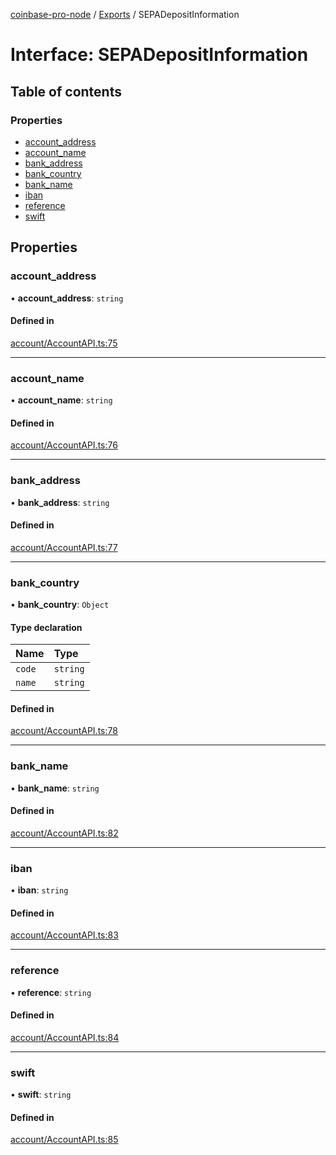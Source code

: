 [coinbase-pro-node](../README.md) / [Exports](../modules.md) / SEPADepositInformation

# Interface: SEPADepositInformation

## Table of contents

### Properties

- [account_address](sepadepositinformation.md#account_address)
- [account_name](sepadepositinformation.md#account_name)
- [bank_address](sepadepositinformation.md#bank_address)
- [bank_country](sepadepositinformation.md#bank_country)
- [bank_name](sepadepositinformation.md#bank_name)
- [iban](sepadepositinformation.md#iban)
- [reference](sepadepositinformation.md#reference)
- [swift](sepadepositinformation.md#swift)

## Properties

### account_address

• **account_address**: `string`

#### Defined in

[account/AccountAPI.ts:75](https://github.com/bennycode/coinbase-pro-node/blob/4fcd15c/src/account/AccountAPI.ts#L75)

---

### account_name

• **account_name**: `string`

#### Defined in

[account/AccountAPI.ts:76](https://github.com/bennycode/coinbase-pro-node/blob/4fcd15c/src/account/AccountAPI.ts#L76)

---

### bank_address

• **bank_address**: `string`

#### Defined in

[account/AccountAPI.ts:77](https://github.com/bennycode/coinbase-pro-node/blob/4fcd15c/src/account/AccountAPI.ts#L77)

---

### bank_country

• **bank_country**: `Object`

#### Type declaration

| Name   | Type     |
| :----- | :------- |
| `code` | `string` |
| `name` | `string` |

#### Defined in

[account/AccountAPI.ts:78](https://github.com/bennycode/coinbase-pro-node/blob/4fcd15c/src/account/AccountAPI.ts#L78)

---

### bank_name

• **bank_name**: `string`

#### Defined in

[account/AccountAPI.ts:82](https://github.com/bennycode/coinbase-pro-node/blob/4fcd15c/src/account/AccountAPI.ts#L82)

---

### iban

• **iban**: `string`

#### Defined in

[account/AccountAPI.ts:83](https://github.com/bennycode/coinbase-pro-node/blob/4fcd15c/src/account/AccountAPI.ts#L83)

---

### reference

• **reference**: `string`

#### Defined in

[account/AccountAPI.ts:84](https://github.com/bennycode/coinbase-pro-node/blob/4fcd15c/src/account/AccountAPI.ts#L84)

---

### swift

• **swift**: `string`

#### Defined in

[account/AccountAPI.ts:85](https://github.com/bennycode/coinbase-pro-node/blob/4fcd15c/src/account/AccountAPI.ts#L85)
